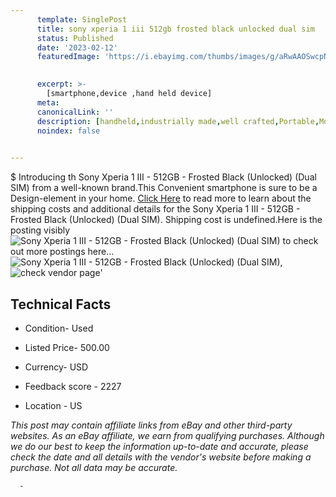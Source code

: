 ```yaml
---
      template: SinglePost
      title: sony xperia 1 iii 512gb frosted black unlocked dual sim 
      status: Published
      date: '2023-02-12'
      featuredImage: 'https://i.ebayimg.com/thumbs/images/g/aRwAAOSwcpNjklDg/s-l225.jpg'
       

      excerpt: >-
        [smartphone,device ,hand held device]
      meta:
      canonicalLink: ''
      description: [handheld,industrially made,well crafted,Portable,Mobile,Compact,Convenient,Lightweight,Maneuverable,Man-portable,Miniature,Carriable,Hand-held,Light,Holdable,Transportable,Mobile device,Pocket-sized,On-the-go,Wireless,Cordless,Compact size,Convenient size, smartphone,device ,hand held device]
      noindex: false
      

---
```

$
      Introducing th Sony Xperia 1 III - 512GB - Frosted Black (Unlocked) (Dual SIM) from a well-known brand.This Convenient smartphone is sure to be a Design-element in your home. [Click Here](https://www.ebay.com/itm/204160471798?hash=item2f88e992f6%3Ag%3AaRwAAOSwcpNjklDg&mkevt=1&mkcid=1&mkrid=711-53200-19255-0&campid=%253CePNCampaignId%253E&customid=%253CreferenceId%253E&toolid=10049) to read more to learn about the shipping costs and additional details for the Sony Xperia 1 III - 512GB - Frosted Black (Unlocked) (Dual SIM). Shipping cost is undefined.Here is the posting visibly ![Sony Xperia 1 III - 512GB - Frosted Black (Unlocked) (Dual SIM)](https://i.ebayimg.com/thumbs/images/g/aRwAAOSwcpNjklDg/s-l225.jpg) to check out more postings here... ![Sony Xperia 1 III - 512GB - Frosted Black (Unlocked) (Dual SIM)](https://i.ebayimg.com/images/g/aRwAAOSwcpNjklDg/s-l1600.jpg), ![check vendor page](https://origin-galleryplus.ebayimg.com/ws/web/204160471798_2_0_1/225x225.jpg,https://origin-galleryplus.ebayimg.com/ws/web/204160471798_3_0_1/225x225.jpg,https://origin-galleryplus.ebayimg.com/ws/web/204160471798_4_0_1/225x225.jpg,https://origin-galleryplus.ebayimg.com/ws/web/204160471798_5_0_1/225x225.jpg,https://origin-galleryplus.ebayimg.com/ws/web/204160471798_6_0_1/225x225.jpg,https://origin-galleryplus.ebayimg.com/ws/web/204160471798_7_0_1/225x225.jpg,https://origin-galleryplus.ebayimg.com/ws/web/204160471798_8_0_1/225x225.jpg,https://origin-galleryplus.ebayimg.com/ws/web/204160471798_9_0_1/225x225.jpg,https://origin-galleryplus.ebayimg.com/ws/web/204160471798_10_0_1/225x225.jpg,https://origin-galleryplus.ebayimg.com/ws/web/204160471798_11_0_1/225x225.jpg,https://origin-galleryplus.ebayimg.com/ws/web/204160471798_12_0_1/225x225.jpg,https://origin-galleryplus.ebayimg.com/ws/web/204160471798_13_0_1/225x225.jpg,https://origin-galleryplus.ebayimg.com/ws/web/204160471798_14_0_1/225x225.jpg,https://origin-galleryplus.ebayimg.com/ws/web/204160471798_15_0_1/225x225.jpg)'

      

 ## Technical Facts 



     
      

 - Condition- Used 


      

 - Listed Price- 500.00 


      

 - Currency- USD 


      

 - Feedback score - 2227 


      

 - Location - US 


      
      

 *_This post may contain affiliate links from eBay and other third-party websites. As an eBay affiliate, we earn from qualifying purchases. Although we do our best to keep the information up-to-date and accurate, please check the date and all details with the vendor's website before making a purchase. Not all data may be accurate._*




      -
